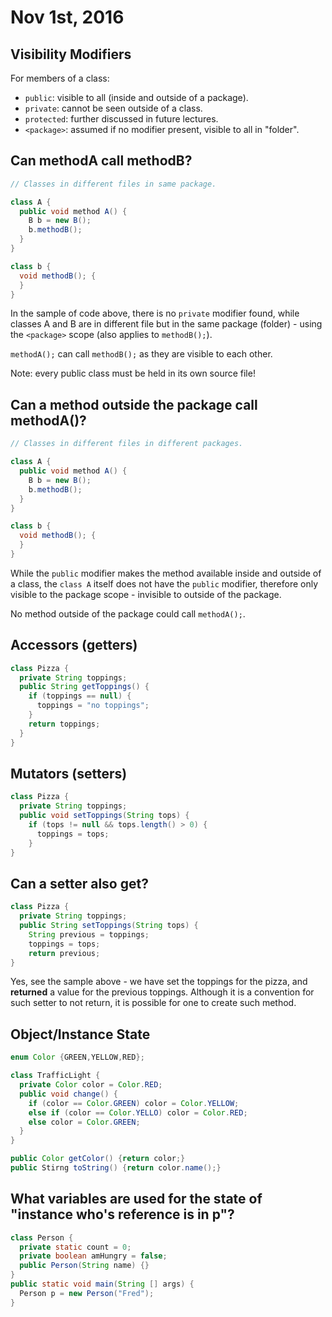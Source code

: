 Nov 1st, 2016
=============

Visibility Modifiers
--------------------

For members of a class:

- `public`: visible to all (inside and outside of a package).
- `private`: cannot be seen outside of a class.
- `protected`: further discussed in future lectures.
- `<package>`: assumed if no modifier present, visible to all in "folder".

Can methodA call methodB?
-------------------------

```java
// Classes in different files in same package.

class A {
  public void method A() {
    B b = new B();
    b.methodB();
  }
}

class b {
  void methodB(); {
  }
}
```

In the sample of code above, there is no `private` modifier found, while classes A and B are in different file but in the same package (folder) - using the `<package>` scope (also applies to `methodB();`).

`methodA();` can call `methodB();` as they are visible to each other.

Note: every public class must be held in its own source file!

Can a method outside the package call methodA()?
-------------------------------------------------

```java
// Classes in different files in different packages.

class A {
  public void method A() {
    B b = new B();
    b.methodB();
  }
}

class b {
  void methodB(); {
  }
}
```

While the `public` modifier makes the method available inside and outside of a class, the `class A` itself does not have the `public` modifier, therefore only visible to the package scope - invisible to outside of the package.

No method outside of the package could call `methodA();`.

Accessors (getters)
-------------------

```java
class Pizza {
  private String toppings;
  public String getToppings() {
    if (toppings == null) {
      toppings = "no toppings";
    }
    return toppings;
  }
}
```

Mutators (setters)
------------------

```java
class Pizza {
  private String toppings;
  public void setToppings(String tops) {
    if (tops != null && tops.length() > 0) {
      toppings = tops;
    }
}
```

Can a setter also get?
----------------------

```java
class Pizza {
  private String toppings;
  public String setToppings(String tops) {
    String previous = toppings;
    toppings = tops;
    return previous;
}
```

Yes, see the sample above - we have set the toppings for the pizza, and **returned** a value for the previous toppings. Although it is a convention for such setter to not return, it is possible for one to create such method.

Object/Instance State
---------------------

```java
enum Color {GREEN,YELLOW,RED};

class TrafficLight {
  private Color color = Color.RED;
  public void change() {
    if (color == Color.GREEN) color = Color.YELLOW;
    else if (color == Color.YELLO) color = Color.RED;
    else color = Color.GREEN;
  }
}

public Color getColor() {return color;}
public Stirng toString() {return color.name();}
```

What variables are used for the state of "instance who's reference is in p"?
----------------------------------------------------------------------------

```java
class Person {
  private static count = 0;
  private boolean amHungry = false;
  public Person(String name) {}
}
public static void main(String [] args) {
  Person p = new Person("Fred");
}
```

